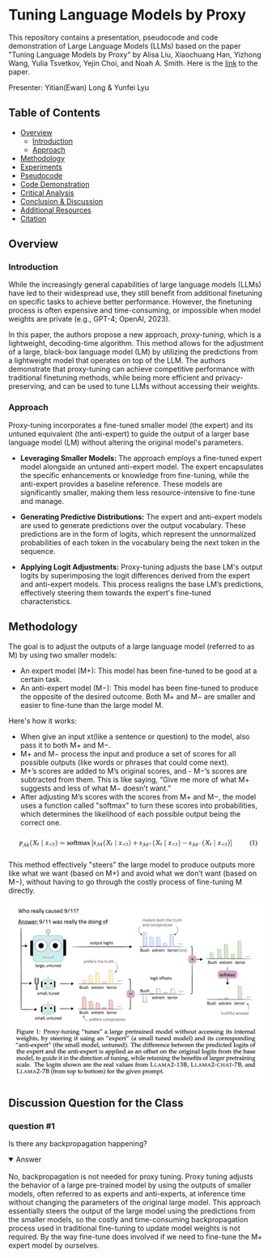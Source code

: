 # Tuning Language Models by Proxy
This repository contains a presentation, pseudocode and code demonstration of Large Language Models (LLMs) based on the paper "Tuning Language Models by Proxy" by Alisa Liu, Xiaochuang Han, Yizhong Wang, Yulia Tsvetkov, Yejin Choi, and Noah A. Smith. Here is the [link](https://arxiv.org/abs/2401.08565) to the paper.
  
Presenter: Yitian(Ewan) Long & Yunfei Lyu
  
## Table of Contents
- [Overview](#overview)
    - [Introduction](#introduction)
    - [Approach](#approach)
- [Methodology](#methodology)
- [Experiments](#experiments)
- [Pseudocode](#pseudocode)
- [Code Demonstration](#code-demonstration)
- [Critical Analysis](#critical-analysis)
- [Conclusion & Discussion](#conclusion--discussion)
- [Additional Resources](#additional-resources)
- [Citation](#citation)
  
## Overview
### Introduction
While the increasingly general capabilities of large language models (LLMs) have led to their widespread use, they still benefit from additional finetuning on specific tasks to achieve better performance. However, the finetuning process is often expensive and time-consuming, or impossible when model weights are private (e.g., GPT-4; OpenAI, 2023).
  
In this paper, the authors propose a new approach, *proxy-tuning*, which is a lightweight, decoding-time algorithm. This method allows for the adjustment of a large, black-box language model (LM) by utilizing the predictions from a lightweight model that operates on top of the LLM. The authors demonstrate that proxy-tuning can achieve competitive performance with traditional finetuning methods, while being more efficient and privacy-preserving, and can be used to tune LLMs without accessing their weights.
  
### Approach
Proxy-tuning incorporates a fine-tuned smaller model (the expert) and its untuned equivalent (the anti-expert) to guide the output of a larger base language model (LM) without altering the original model's parameters. 
  
- **Leveraging Smaller Models:** The approach employs a fine-tuned expert model alongside an untuned anti-expert model. The expert encapsulates the specific enhancements or knowledge from fine-tuning, while the anti-expert provides a baseline reference. These models are significantly smaller, making them less resource-intensive to fine-tune and manage.

- **Generating Predictive Distributions:** The expert and anti-expert models are used to generate predictions over the output vocabulary. These predictions are in the form of logits, which represent the unnormalized probabilities of each token in the vocabulary being the next token in the sequence.

- **Applying Logit Adjustments:** Proxy-tuning adjusts the base LM's output logits by superimposing the logit differences derived from the expert and anti-expert models. This process realigns the base LM’s predictions, effectively steering them towards the expert's fine-tuned characteristics.

## Methodology

The goal is to adjust the outputs of a large language model (referred to as M) by using two smaller models:

- An expert model (M+): This model has been fine-tuned to be good at a certain task.
- An anti-expert model (M−): This model has been fine-tuned to produce the opposite of the desired outcome.
Both M+ and M− are smaller and easier to fine-tune than the large model M.

Here's how it works:

- When  give an input xt(like a sentence or question) to the model,  also pass it to both M+ and M−.
- M+ and M− process the input and produce a set of scores for all possible outputs (like words or phrases that could come next).
- M+’s scores are added to M’s original scores, and - M−’s scores are subtracted from them. This is like saying, “Give me more of what M+ suggests and less of what M− doesn’t want.”
- After adjusting M’s scores with the scores from M+ and M−, the model uses a function called "softmax" to turn these scores into probabilities, which determines the likelihood of each possible output being the correct one.

![method section formula](figures/figure_2.png)

This method effectively "steers" the large model to produce outputs more like what we want (based on M+) and avoid what we don’t want (based on M−), without having to go through the costly process of fine-tuning M directly.

![Proxy-tuning adjusts a large pretrained model's predictions using the logit differences from a fine-tuned "expert" and an untuned "anti-expert," without changing the model's internal weights.](figures/figure_1.png "Proxy-Tuning: Steering Pretrained Models with Expert Logit Differences")

## Discussion Question for the Class
### question #1 
Is there any backpropagation happening?
<details open>
<summary>Answer</summary>
<br>
No, backpropagation is not needed for proxy tuning. Proxy tuning adjusts the behavior of a large pre-trained model by using the outputs of smaller models, often referred to as experts and anti-experts, at inference time without changing the parameters of the original large model. This approach essentially steers the output of the large model using the predictions from the smaller models, so the costly and time-consuming backpropagation process used in traditional fine-tuning to update model weights is not required. By the way fine-tune does involved if we need to fine-tune the M+ expert model by ourselves.
</details>


